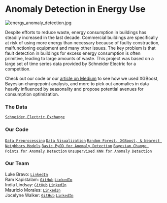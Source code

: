 # Anomaly Detection in Energy Use
![energy_anomaly_detection.jpg](https://i.imgur.com/7bamvQA.jpg)

Despite efforts to reduce waste, energy consumption in buildings has steadily increased in the last decade. Commercial buildings are specifically at risk of using more energy than necessary because of faulty construction, malfunctioning equipment and many other issues. The key problem is that fault detection in buildings for excess energy consumption is often primitive, leading to large amounts of waste. This project was based on a large set of time series data provided by Schneider Electric for a competition. 

Check out our code or our [article on Medium](https://indialindsay1.medium.com/identifying-anomalies-in-commercial-energy-consumption-b0e72f569bb2) to see how we used XGBoost, Bayesian changepoint analysis, and more to pick out anomalies in data heavily influenced by seasonality and propose potential avenues for consumption optimization.

### The Data
[`Schneider Electric Exchange`](https://shop.exchange.se.com/en-US/apps/39025/detecting-anomalies-in-building-energy-usage)  

### Our Code 
[`Data Preprocessing`](https://github.com/lukembravo/energy_anomaly_detection/blob/master/Code/01%20Data%20preprocessing.ipynb) [`Data Visualization`](https://github.com/lukembravo/energy_anomaly_detection/blob/master/Code/02%20Data%20visualization.ipynb) [`Random Forest, XGBoost, & Nearest Neighbors Models`](https://github.com/lukembravo/energy_anomaly_detection/blob/master/Code/03%20Modeling%20-%20Random%20forests%2C%20XGBoost%2C%20Nearest%20Neighbors.ipynb)
[`Basic PyOD for Anomaly Detection`](https://github.com/indialindsay/Adv_Predictive_Modeling-/blob/main/APMAnomaly%20Detection.ipynb) 
[`Bayesian Change Points for Anomaly Detection`](https://github.com/indialindsay/Adv_Predictive_Modeling-/blob/main/Anomaly%20Detection%20Using%20Banpei%20Changepoint%20Probabilities.ipynb) [`Unsupervised KNN for Anomaly Detection`](https://github.com/indialindsay/Adv_Predictive_Modeling-/blob/main/APMAnomaly%20Detection.ipynb)

### Our Team
Luke Bravo: [`LinkedIn`](https://www.linkedin.com/in/luke-bravo/)  
Ram Kapistalam: [`GitHub`](https://github.com/rkapistalam) [`LinkedIn`](https://www.linkedin.com/in/ramkapistalam/)  
India Lindsay: [`GitHub`](https://github.com/indialindsay) [`LinkedIn`](https://www.linkedin.com/in/india-lindsay/)  
Mauricio Morales: [`LinkedIn`](https://www.linkedin.com/in/playmaumo/)  
Jocelyne Walker: [`GitHub`](https://github.com/jocelynewalker) [`LinkedIn`](https://www.linkedin.com/in/jocelynewalker/)  
